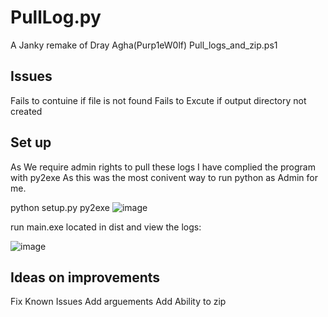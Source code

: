 # PullLog.py
A Janky remake of Dray Agha(Purp1eW0lf) Pull_logs_and_zip.ps1

## Issues

Fails to contuine if file is not found
Fails to Excute if output directory not created 

## Set up

As We require admin rights to pull these logs I have complied the program with py2exe
As this was the most conivent way to run python as Admin for me.


python setup.py py2exe
![image](https://user-images.githubusercontent.com/87490958/183302153-6c6ab999-2fcc-40c6-9300-197b1a71967c.png)

run main.exe located in dist and view the logs:

![image](https://user-images.githubusercontent.com/87490958/183302181-4df0c852-eb7e-4aaa-b3bf-5c46169f27da.png)

## Ideas on improvements

Fix Known Issues
Add arguements 
Add Ability to zip
